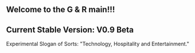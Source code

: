 Welcome to the G & R main!!!
----------------------------
Current Stable Version:
V0.9 Beta
----------------------------
Experimental Slogan of Sorts:
"Technology, Hospitality and Entertainment."

